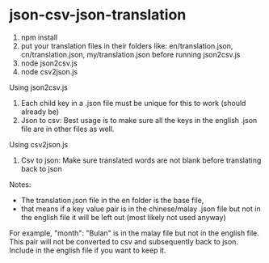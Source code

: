 # json-csv-json-translation

1) npm install
2) put your translation files in their folders like: en/translation.json, cn/translation.json, my/translation.json before running json2csv.js
3) node json2csv.js
4) node csv2json.js

Using json2csv.js
1) Each child key in a .json file must be unique for this to work (should already be)
2) Json to csv: Best usage is to make sure all the keys in the english .json file are in other files as well.

Using csv2json.js
1) Csv to json: Make sure translated words are not blank before translating back to json

Notes: 
- The translation.json file in the en folder is the base file, 
- that means if a key value pair is in the chinese/malay .json file but not in the english file it will be left out (most likely not used anyway)

For example, "month": "Bulan" is in the malay file but not in the english file. This pair will not be converted to csv and subsequently back to json. Include in the english file if you want to keep it. 
